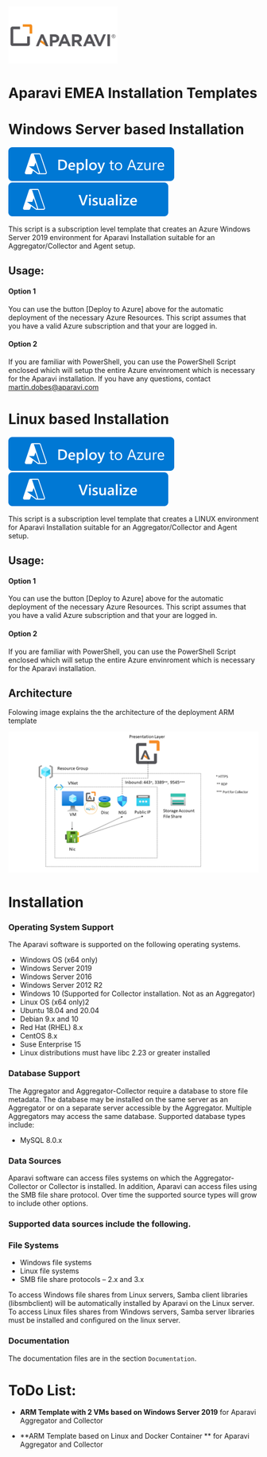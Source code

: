 <img width=220 src=https://github.com/aparaviemea/Installation/blob/main/images/Aparavi_logo_color_gray.jpg> 

# Aparavi EMEA Installation Templates

# Windows Server based Installation

[![Deploy To Azure](https://raw.githubusercontent.com/Azure/azure-quickstart-templates/master/1-CONTRIBUTION-GUIDE/images/deploytoazure.svg?sanitize=true)](https://portal.azure.com/#create/Microsoft.Template/uri/https%3a%2f%2fraw.githubusercontent.com%2faparaviemea%2fInstallation%2fmain%2fazuredeploy.json)  [![Visualize](https://raw.githubusercontent.com/Azure/azure-quickstart-templates/master/1-CONTRIBUTION-GUIDE/images/visualizebutton.svg?sanitize=true)](http://armviz.io/#/?load=https%3a%2f%2fraw.githubusercontent.com%2faparaviemea%2fInstallation%2fmain%2fazuredeploy.json)

This script is a subscription level template that creates an Azure Windows Server 2019 environment for Aparavi Installation suitable for an Aggregator/Collector and Agent setup.

## Usage:
#### Option 1
You can use the button [Deploy to Azure] above for the automatic deployment of the necessary Azure Resources. This script assumes that you have a valid Azure subscription and that your are logged in. 

#### Option 2
If you are familiar with PowerShell, you can use the PowerShell Script enclosed which will setup the entire Azure envinroment which is necessary for the Aparavi installation.
If you have any questions, contact martin.dobes@aparavi.com 

# Linux based Installation

[![Deploy To Azure](https://raw.githubusercontent.com/Azure/azure-quickstart-templates/master/1-CONTRIBUTION-GUIDE/images/deploytoazure.svg?sanitize=true)](https://portal.azure.com/#create/Microsoft.Template/uri/https%3a%2f%2fraw.githubusercontent.com%2faparaviemea%2fInstallation%2fmain%2fazuredeploy_linux.json)  [![Visualize](https://raw.githubusercontent.com/Azure/azure-quickstart-templates/master/1-CONTRIBUTION-GUIDE/images/visualizebutton.svg?sanitize=true)](http://armviz.io/#/?load=https%3a%2f%2fraw.githubusercontent.com%2faparaviemea%2fInstallation%2fmain%2fazuredeploy_linux.json)

This script is a subscription level template that creates a LINUX environment for Aparavi Installation suitable for an Aggregator/Collector and Agent setup.

## Usage:
#### Option 1
You can use the button [Deploy to Azure] above for the automatic deployment of the necessary Azure Resources. This script assumes that you have a valid Azure subscription and that your are logged in. 

#### Option 2
If you are familiar with PowerShell, you can use the PowerShell Script enclosed which will setup the entire Azure envinroment which is necessary for the Aparavi installation.


## Architecture

Folowing image explains the the architecture of the deployment ARM template

<img src=https://github.com/aparaviemea/Installation/blob/main/images/apa-architecture.png>

# Installation 
### Operating System Support 

The Aparavi software is supported on the following operating systems. 

- Windows OS (x64 only) 
- Windows Server 2019  
- Windows Server 2016  
- Windows Server 2012 R2  
- Windows 10 (Supported for Collector installation. Not as an Aggregator)
- Linux OS (x64 only)2
- Ubuntu 18.04 and 20.04 
- Debian 9.x and 10 
- Red Hat (RHEL) 8.x 
- CentOS 8.x 
- Suse Enterprise 15 
- Linux distributions must have libc 2.23 or greater installed 

### Database Support 
The Aggregator and Aggregator-Collector require a database to store file metadata. The database may be installed on the same server as an Aggregator or on a separate server accessible by the Aggregator. Multiple Aggregators may access the same database. Supported database types include: 

- MySQL 8.0.x

### Data Sources 
Aparavi software can access files systems on which the Aggregator-Collector or Collector is installed. In addition, Aparavi can access files using the SMB file share protocol. Over time the supported source types will grow to include other options.  

### Supported data sources include the following. 

### File Systems
- Windows file systems 
- Linux file systems 
- SMB file share protocols – 2.x and 3.x 

To access Windows file shares from Linux servers, Samba client libraries (libsmbclient) will be automatically installed by Aparavi on the Linux server. To access Linux files shares from Windows servers, Samba server libraries must be installed and configured on the linux server. 

### Documentation

The documentation files are in the section `Documentation`.



# ToDo List:

- **ARM Template with 2 VMs based on Windows Server 2019** for Aparavi Aggregator and Collector

- **ARM Template based on Linux and Docker Container ** for Aparavi Aggregator and Collector


